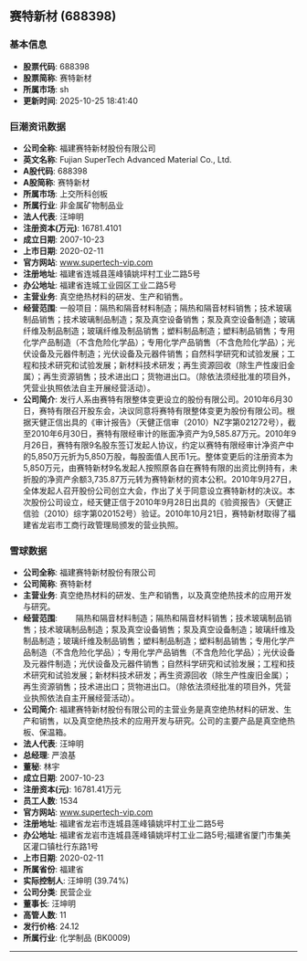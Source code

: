 ## 赛特新材 (688398)

### 基本信息

- **股票代码**: 688398
- **股票简称**: 赛特新材
- **所属市场**: sh
- **更新时间**: 2025-10-25 18:41:40

### 巨潮资讯数据

- **公司全称**: 福建赛特新材股份有限公司
- **英文名称**: Fujian SuperTech Advanced Material Co., Ltd.
- **A股代码**: 688398
- **A股简称**: 赛特新材
- **所属市场**: 上交所科创板
- **所属行业**: 非金属矿物制品业
- **法人代表**: 汪坤明
- **注册资本(万元)**: 16781.4101
- **成立日期**: 2007-10-23
- **上市日期**: 2020-02-11
- **官方网站**: www.supertech-vip.com
- **注册地址**: 福建省连城县莲峰镇姚坪村工业二路5号
- **办公地址**: 福建省连城工业园区工业二路5号
- **主营业务**: 真空绝热材料的研发、生产和销售。
- **经营范围**: 一般项目：隔热和隔音材料制造；隔热和隔音材料销售；技术玻璃制品销售；技术玻璃制品制造；泵及真空设备销售；泵及真空设备制造；玻璃纤维及制品制造；玻璃纤维及制品销售；塑料制品制造；塑料制品销售；专用化学产品制造（不含危险化学品）；专用化学产品销售（不含危险化学品）；光伏设备及元器件制造；光伏设备及元器件销售；自然科学研究和试验发展；工程和技术研究和试验发展；新材料技术研发；再生资源回收（除生产性废旧金属）；再生资源销售；技术进出口；货物进出口。（除依法须经批准的项目外，凭营业执照依法自主开展经营活动）。
- **公司简介**: 发行人系由赛特有限整体变更设立的股份有限公司。2010年6月30日，赛特有限召开股东会，决议同意将赛特有限整体变更为股份有限公司。根据天健正信出具的《审计报告》（天健正信审（2010）NZ字第021272号），截至2010年6月30日，赛特有限经审计的账面净资产为9,585.87万元。2010年9月26日，赛特有限9名股东签订发起人协议，约定以赛特有限经审计净资产中的5,850万元折为5,850万股，每股面值人民币1元。整体变更后的注册资本为5,850万元，由赛特新材9名发起人按照原各自在赛特有限的出资比例持有，未折股的净资产余额3,735.87万元转为赛特新材的资本公积。2010年9月27日，全体发起人召开股份公司创立大会，作出了关于同意设立赛特新材的决议。本次股份公司设立，经天健正信于2010年9月28日出具的《验资报告》（天健正信验（2010）综字第020152号）验证。2010年10月21日，赛特新材取得了福建省龙岩市工商行政管理局颁发的营业执照。

### 雪球数据

- **公司全称**: 福建赛特新材股份有限公司
- **公司简称**: 赛特新材
- **主营业务**: 真空绝热材料的研发、生产和销售，以及真空绝热技术的应用开发与研究。
- **经营范围**: 　　隔热和隔音材料制造；隔热和隔音材料销售；技术玻璃制品销售；技术玻璃制品制造；泵及真空设备销售；泵及真空设备制造；玻璃纤维及制品制造；玻璃纤维及制品销售；塑料制品制造；塑料制品销售；专用化学产品制造（不含危险化学品）；专用化学产品销售（不含危险化学品）；光伏设备及元器件制造；光伏设备及元器件销售；自然科学研究和试验发展；工程和技术研究和试验发展；新材料技术研发；再生资源回收（除生产性废旧金属）；再生资源销售；技术进出口；货物进出口。（除依法须经批准的项目外，凭营业执照依法自主开展经营活动）。
- **公司简介**: 福建赛特新材股份有限公司的主营业务是真空绝热材料的研发、生产和销售，以及真空绝热技术的应用开发与研究。公司的主要产品是真空绝热板、保温箱。
- **法人代表**: 汪坤明
- **总经理**: 严浪基
- **董秘**: 林宇
- **成立日期**: 2007-10-23
- **注册资本(元)**: 16781.41万元
- **员工人数**: 1534
- **官方网站**: www.supertech-vip.com
- **注册地址**: 福建省龙岩市连城县莲峰镇姚坪村工业二路5号
- **办公地址**: 福建省龙岩市连城县莲峰镇姚坪村工业二路5号;福建省厦门市集美区灌口镇杜行东路1号
- **上市日期**: 2020-02-11
- **所属省份**: 福建省
- **实际控制人**: 汪坤明 (39.74%)
- **公司分类**: 民营企业
- **董事长**: 汪坤明
- **高管人数**: 11
- **发行价格**: 24.12
- **所属行业**: 化学制品 (BK0009)

---
